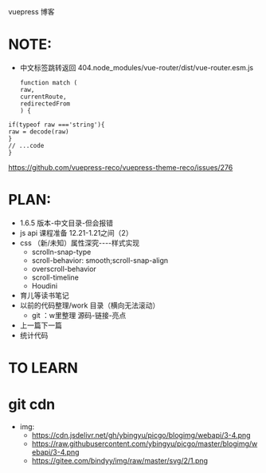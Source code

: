 vuepress 博客

# NOTE:

- 中文标签跳转返回 404.node_modules/vue-router/dist/vue-router.esm.js
  ```
  function match (
  raw,
  currentRoute,
  redirectedFrom
  ) {
  ```
 ```
if(typeof raw ==='string'){
raw = decode(raw)
}
// ...code
}
```
https://github.com/vuepress-reco/vuepress-theme-reco/issues/276

# PLAN:

- 1.6.5 版本-中文目录-但会报错
- js api 课程准备 12.21-1.21之间（2）
- css （新/未知）属性深究----样式实现
    - scrolln-snap-type
    - scroll-behavior: smooth;scroll-snap-align
    - overscroll-behavior
    - scroll-timeline
    - Houdini
- 育儿等读书笔记
- 以前的代码整理/work 目录（横向无法滚动）
    - git ：w里整理 源码-链接-亮点
- 上一篇下一篇
- 统计代码


# TO LEARN


# git cdn
- img:
    - https://cdn.jsdelivr.net/gh/ybingyu/picgo/blogimg/webapi/3-4.png
    - https://raw.githubusercontent.com/ybingyu/picgo/master/blogimg/webapi/3-4.png
    - https://gitee.com/bindyy/img/raw/master/svg/2/1.png